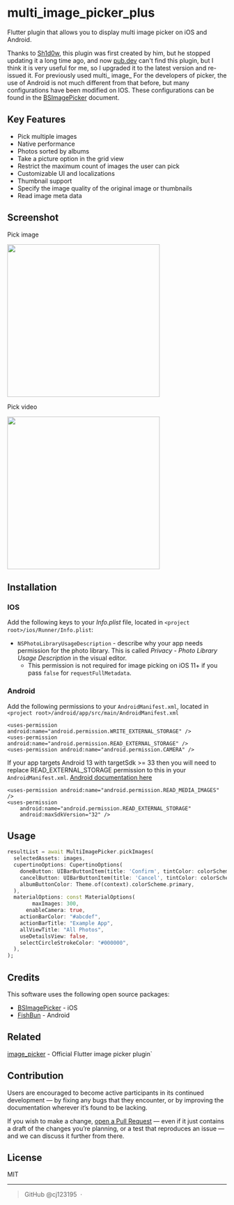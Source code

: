 # multi_image_picker_plus

Flutter plugin that allows you to display multi image picker on iOS and Android.

Thanks to [Sh1d0w](https://github.com/Sh1d0w/), this plugin was first created by him, but he stopped updating it a long time ago, and now [pub.dev](https://pub.dev/) can't find this plugin, but I think it is very useful for me, so I upgraded it to the latest version and re-issued it. For previously used multi_ image_ For the developers of picker, the use of Android is not much different from that before, but many configurations have been modified on IOS. These configurations can be found in the [BSImagePicker](https://github.com/mikaoj/BSImagePicker) document.

## Key Features

- Pick multiple images
- Native performance
- Photos sorted by albums
- Take a picture option in the grid view
- Restrict the maximum count of images the user can pick
- Customizable UI and localizations
- Thumbnail support
- Specify the image quality of the original image or thumbnails
- Read image meta data

## Screenshot
Pick image

<img src="https://github.com/cj123195/screenshot/blob/main/image_ios.gif" width="350">

Pick video

<img src="https://github.com/cj123195/screenshot/blob/main/video_ios.gif" width="350">

## **Installation**

### IOS

Add the following keys to your *Info.plist* file, located in `<project root>/ios/Runner/Info.plist`:

- `NSPhotoLibraryUsageDescription` - describe why your app needs permission for the photo library. This is called *Privacy - Photo Library Usage Description* in the visual editor.
    - This permission is not required for image picking on iOS 11+ if you pass `false` for `requestFullMetadata`.

### Android

Add the following permissions to your `AndroidManifest.xml`, located in `<project root>/android/app/src/main/AndroidManifest.xml`

```
<uses-permission android:name="android.permission.WRITE_EXTERNAL_STORAGE" />
<uses-permission android:name="android.permission.READ_EXTERNAL_STORAGE" />
<uses-permission android:name="android.permission.CAMERA" />
```

If your app targets Android 13 with targetSdk >= 33 then you will need to replace READ_EXTERNAL_STORAGE permission to this in your `AndroidManifest.xml`.
[Android documentation here](https://developer.android.com/about/versions/13/behavior-changes-13#granular-media-permissions)

```
<uses-permission android:name="android.permission.READ_MEDIA_IMAGES" />
<uses-permission
    android:name="android.permission.READ_EXTERNAL_STORAGE"
    android:maxSdkVersion="32" />
```

## Usage

```dart
resultList = await MultiImagePicker.pickImages(
  selectedAssets: images,
  cupertinoOptions: CupertinoOptions(
    doneButton: UIBarButtonItem(title: 'Confirm', tintColor: colorScheme.primary),
    cancelButton: UIBarButtonItem(title: 'Cancel', tintColor: colorScheme.primary),
    albumButtonColor: Theme.of(context).colorScheme.primary,
  ),
  materialOptions: const MaterialOptions(
		maxImages: 300,
	  enableCamera: true,
    actionBarColor: "#abcdef",
    actionBarTitle: "Example App",
    allViewTitle: "All Photos",
    useDetailsView: false,
    selectCircleStrokeColor: "#000000",
  ),
);
```

## Credits

This software uses the following open source packages:

- [BSImagePicker](https://github.com/mikaoj/BSImagePicker) - iOS
- [FishBun](https://github.com/sangcomz/FishBun) - Android

## Related

[image_picker](https://pub.dartlang.org/packages/image_picker) - Official Flutter image picker plugin`

## Contribution

Users are encouraged to become active participants in its continued development — by fixing any bugs that they encounter, or by improving the documentation wherever it’s found to be lacking.

If you wish to make a change, [open a Pull Request](https://github.com/mikaoj/BSImagePicker/pull/new) — even if it just contains a draft of the changes you’re planning, or a test that reproduces an issue — and we can discuss it further from there.

## License

MIT

---

> GitHub @cj123195  ·
>
